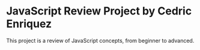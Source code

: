 
# JavaScript Review Project by Cedric Enriquez
This project is a review of JavaScript concepts, from beginner to advanced. 
